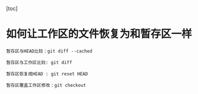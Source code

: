 [toc]

# 如何让工作区的文件恢复为和暂存区一样

```shell
暂存区与HEAD比较：git diff --cached

暂存区与工作区比较: git diff

暂存区恢复成HEAD : git reset HEAD

暂存区覆盖工作区修改：git checkout
```

